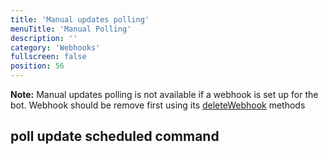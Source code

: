 ```yaml
---
title: 'Manual updates polling'
menuTitle: 'Manual Polling'
description: ''
category: 'Webhooks'
fullscreen: false 
position: 56
---
```



[//]: # (todo)

<alert type="alert">**Note:** Manual updates polling is not available if a webhook is set up for the bot. Webhook should be remove first using its [deleteWebhook](webhooks/deleting-webhooks) methods</alert>


## poll update scheduled command
